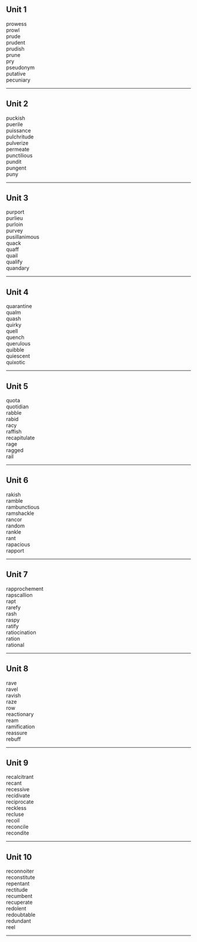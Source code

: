 ## Unit 1

prowess  
prowl  
prude  
prudent  
prudish  
prune  
pry  
pseudonym  
putative  
pecuniary  

-----

## Unit 2

puckish  
puerile  
puissance  
pulchritude  
pulverize  
permeate  
punctilious  
pundit  
pungent  
puny  

-----

## Unit 3

purport  
purlieu  
purloin  
purvey  
pusillanimous  
quack  
quaff  
quail  
qualify  
quandary  

-----

## Unit 4

quarantine  
qualm  
quash  
quirky  
quell  
quench  
querulous  
quibble  
quiescent  
quixotic  

-----

## Unit 5

quota  
quotidian  
rabble  
rabid  
racy  
raffish  
recapitulate  
rage  
ragged  
rail  

-----

## Unit 6

rakish  
ramble  
rambunctious  
ramshackle  
rancor  
random  
rankle  
rant  
rapacious  
rapport  

-----

## Unit 7

rapprochement  
rapscallion  
rapt  
rarefy  
rash  
raspy  
ratify  
ratiocination  
ration  
rational  

-----

## Unit 8

rave  
ravel  
ravish  
raze  
row  
reactionary  
ream  
ramification  
reassure  
rebuff  

-----

## Unit 9

recalcitrant  
recant  
recessive  
recidivate  
reciprocate  
reckless  
recluse  
recoil  
reconcile  
recondite  

-----

## Unit 10

reconnoiter  
reconstitute  
repentant  
rectitude  
recumbent  
recuperate  
redolent  
redoubtable  
redundant  
reel  

-----
